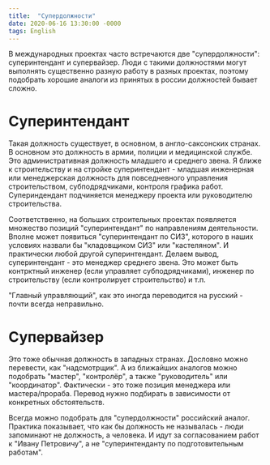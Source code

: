 ```yaml
---
title:  "Супердолжности"
date: 2020-06-16 13:30:00 -0000
tags: English
---
```


В международных проектах часто встречаются две "супердолжности": суперинтендант и супервайзер. Люди с такими должностями могут выполнять существенно разную работу в разных проектах, поэтому подобрать хорошие аналоги из принятых в россии должностей бывает сложно.

# Суперинтендант

Такая должность существует, в основном, в англо-саксонских странах. В основном это должность в армии, полиции и медицинской службе. Это административная должность младшего и среднего звена. Я ближе к строительству и на стройке суперинтендант - младшая инженерная или менеджерская должность для повседневного управления строительством, субподрядчиками, контроля графика работ. Супериндендант подчиняется менеджеру проекта или руководителю строительства. 

Соответственно, на больших строительных проектах появляется множество позиций "суперинтендант" по направлениям деятельности. Вполне может появиться "суперинтендант по СИЗ", которого в наших условиях назвали бы "кладовщиком СИЗ" или "кастеляном". И практически любой другой суперинтендант. Делаем вывод, суперинтендант - это менеджер среднего звена. Это может быть контрктный инженер (если управляет субподрядчиками), инженер по строительству (если контролирует строительство) и т.п.

"Главный управляющий", как это иногда переводится на русский - почти всегда неправильно. 

# Супервайзер

Это тоже обычная должность в западных странах. Дословно можно перевести, как "надсмотрщик". А из ближайших аналогов можно подобрать "мастер", "контролёр", а также "руководитель" или "координатор". Фактически - это тоже позиция менеджера или мастера/прораба. Перевод нужно подбирать в зависимости от конкретных обстоятельств. 

Всегда можно подобрать для "супердолжности" российский аналог. Практика показывает, что как бы должность не называлась - люди запоминают не должность, а человека. И идут за согласованием работ к "Ивану Петровичу", а не "суперинтенданту по подготовительным работам".